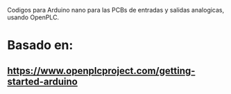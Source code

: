 Codigos para Arduino nano para las PCBs de entradas y salidas analogicas, usando OpenPLC. 

# Basado en:
## https://www.openplcproject.com/getting-started-arduino
